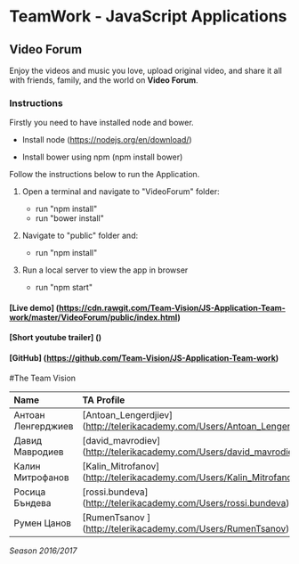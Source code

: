 # TeamWork - JavaScript Applications

## Video Forum

Enjoy the videos and music you love, upload original video, and share it all with friends, family, and the world on **Video Forum**.

### Instructions
Firstly you need to have installed node and bower.

- Install node (https://nodejs.org/en/download/)

- Install bower using npm (npm install bower)

Follow the instructions below to run the Application.

 1. Open a terminal and navigate to "VideoForum" folder:
	- run "npm install"
    - run "bower install"

 2. Navigate to "public" folder and:
    - run "npm install"

 3. Run a local server to view the app in browser
    - run "npm start"

#### [Live demo] (https://cdn.rawgit.com/Team-Vision/JS-Application-Team-work/master/VideoForum/public/index.html)

#### [Short youtube trailer] () 

#### [GitHub] (https://github.com/Team-Vision/JS-Application-Team-work) 

#The Team Vision

| Name | TA Profile | Github |
| :--- | :--- | :---- |
| Антоан Ленгерджиев | [Antoan_Lengerdjiev] (http://telerikacademy.com/Users/Antoan_Lengerdjiev) | [antoanLengerdjiev] (https://github.com/antoanLengerdjiev) |
| Давид Мавродиев | [david_mavrodiev] (http://telerikacademy.com/Users/david_mavrodiev) | [David-Mavrodiev] (https://github.com/David-Mavrodiev) |
| Калин Митрофанов | [Kalin_Mitrofanov] (http://telerikacademy.com/Users/Kalin_Mitrofanov) | [knmitrofanov] (https://github.com/knmitrofanov) |
| Росица Бъндева | [rossi.bundeva] (http://telerikacademy.com/Users/rossi.bundeva) | [RossyB] (https://github.com/RossyB) |
| Румен Цанов| [RumenTsanov ] (http://telerikacademy.com/Users/RumenTsanov) | [RumenTsanov] (https://github.com/RumenTsanov) |

*Season 2016/2017*
